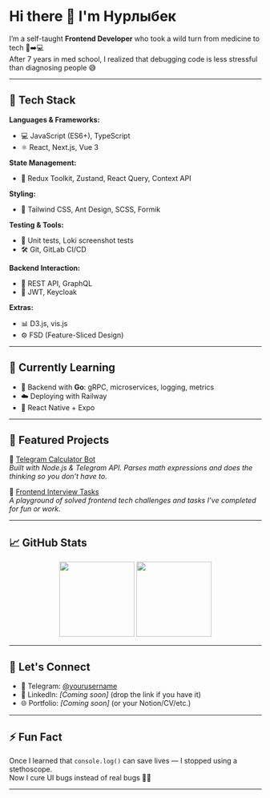 # Hi there 👋 I'm Нурлыбек

I’m a self-taught **Frontend Developer** who took a wild turn from medicine to tech 💉➡️💻  
After 7 years in med school, I realized that debugging code is less stressful than diagnosing people 😅

---

## 🚀 Tech Stack

**Languages & Frameworks:**
- 💻 JavaScript (ES6+), TypeScript
- ⚛️ React, Next.js, Vue 3

**State Management:**
- 🧠 Redux Toolkit, Zustand, React Query, Context API

**Styling:**
- 🎨 Tailwind CSS, Ant Design, SCSS, Formik

**Testing & Tools:**
- 🧪 Unit tests, Loki screenshot tests
- 🛠 Git, GitLab CI/CD

**Backend Interaction:**
- 🔌 REST API, GraphQL
- 🔐 JWT, Keycloak

**Extras:**
- 📊 D3.js, vis.js
- ⚙️ FSD (Feature-Sliced Design)

---

## 🌱 Currently Learning
- 🐹 Backend with **Go**: gRPC, microservices, logging, metrics
- ☁️ Deploying with Railway
- 📱 React Native + Expo

---

## 📂 Featured Projects

🔹 [Telegram Calculator Bot](https://github.com/Numbone/telegram-calc)  
_Built with Node.js & Telegram API. Parses math expressions and does the thinking so you don’t have to._

🔹 [Frontend Interview Tasks](https://github.com/Numbone/interview-tasks)  
_A playground of solved frontend tech challenges and tasks I’ve completed for fun or work._

---

## 📈 GitHub Stats

<p align="center">
  <img src="https://github-readme-stats.vercel.app/api?username=Numbone&show_icons=true&theme=tokyonight" height="150"/>
  <img src="https://github-readme-stats.vercel.app/api/top-langs/?username=Numbone&layout=compact&theme=tokyonight" height="150"/>
</p>

---

## 🤝 Let's Connect

- 📨 Telegram: [@yourusername](https://t.me/yourusername)
- 💼 LinkedIn: _[Coming soon]_ (drop the link if you have it)
- 🌐 Portfolio: _[Coming soon]_ (or your Notion/CV/etc.)

---

## ⚡ Fun Fact

Once I learned that `console.log()` can save lives — I stopped using a stethoscope.  
Now I cure UI bugs instead of real bugs 🐛💀

---
